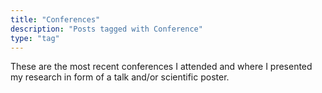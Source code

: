 ```yaml
---
title: "Conferences"
description: "Posts tagged with Conference"
type: "tag"
---
```


These are the most recent conferences I attended and where I presented my research in form of a talk and/or scientific poster.